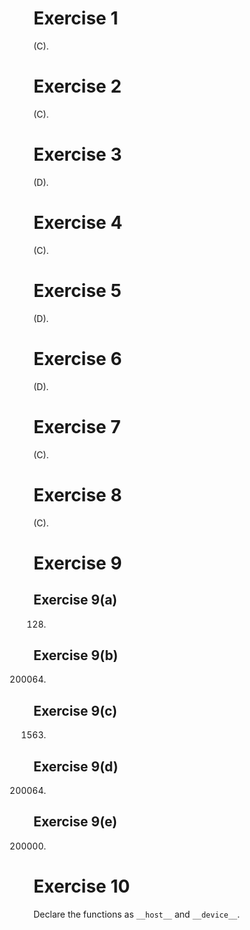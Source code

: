 # Exercise 1

(C).

# Exercise 2

(C).

# Exercise 3

(D).

# Exercise 4

(C).

# Exercise 5

(D).

# Exercise 6

(D).

# Exercise 7

(C).

# Exercise 8

(C).

# Exercise 9

## Exercise 9(a)

128.

## Exercise 9(b)

200064.

## Exercise 9(c)

1563.

## Exercise 9(d)

200064.

## Exercise 9(e)

200000.

# Exercise 10

Declare the functions as `__host__` and `__device__`.